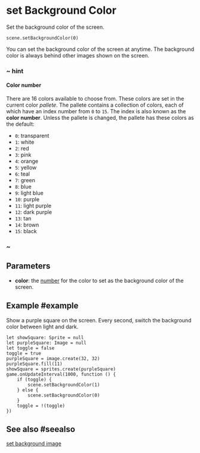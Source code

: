 # set Background Color

Set the background color of the screen.

```sig
scene.setBackgroundColor(0)
```

You can set the background color of the screen at anytime. The background color is always behind other images shown on the screen.

### ~ hint

#### Color number

There are 16 colors available to choose from. These colors are set in the current color _pallete_.
The pallete contains a collection of colors, each of which have an index number from `0` to `15`. The index
is also known as the **color number**. Unless the pallete is changed, the pallete has these colors as the
default:

* `0`: transparent
* `1`: white
* `2`: red
* `3`: pink
* `4`: orange
* `5`: yellow
* `6`: teal
* `7`: green
* `8`: blue
* `9`: light blue
* `10`: purple
* `11`: light purple
* `12`: dark purple
* `13`: tan
* `14`: brown
* `15`: black

### ~

## Parameters

* **color**: the [number](/types/number) for the color to set as the background color of the screen.

## Example #example

Show a purple square on the screen. Every second, switch the background color between light and dark.

```blocks
let showSquare: Sprite = null
let purpleSquare: Image = null
let toggle = false
toggle = true
purpleSquare = image.create(32, 32)
purpleSquare.fill(11)
showSquare = sprites.create(purpleSquare)
game.onUpdateInterval(1000, function () {
    if (toggle) {
        scene.setBackgroundColor(1)
    } else {
        scene.setBackgroundColor(0)
    }
    toggle = !(toggle)
})
```

## See also #seealso

[set background image](/reference/scene/set-background-image)